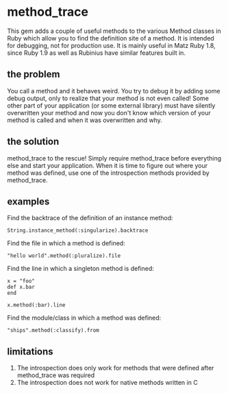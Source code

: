 # method_trace

This gem adds a couple of useful methods to the various Method classes in Ruby which allow you to find the definition site of a method. It is intended for debugging, not for production use. It is mainly useful in Matz Ruby 1.8, since Ruby 1.9 as well as Rubinius have similar features built in.

## the problem

You call a method and it behaves weird. You try to debug it by adding some debug output, only to realize that your method is not even called! Some other part of your application (or some external library) must have silently overwritten your method and now you don't know which version of your method is called and when it was overwritten and why.

## the solution

method_trace to the rescue! Simply require method_trace before everything else and start your application. When it is time to figure out where your method was defined, use one of the introspection methods provided by method_trace.

## examples

Find the backtrace of the definition of an instance method:

    String.instance_method(:singularize).backtrace

Find the file in which a method is defined:

    "hello world".method(:pluralize).file

Find the line in which a singleton method is defined:

    x = "foo"
    def x.bar
    end

    x.method(:bar).line

Find the module/class in which a method was defined:

    "ships".method(:classify).from

## limitations

1. The introspection does only work for methods that were defined after method_trace was required
2. The introspection does not work for native methods written in C
